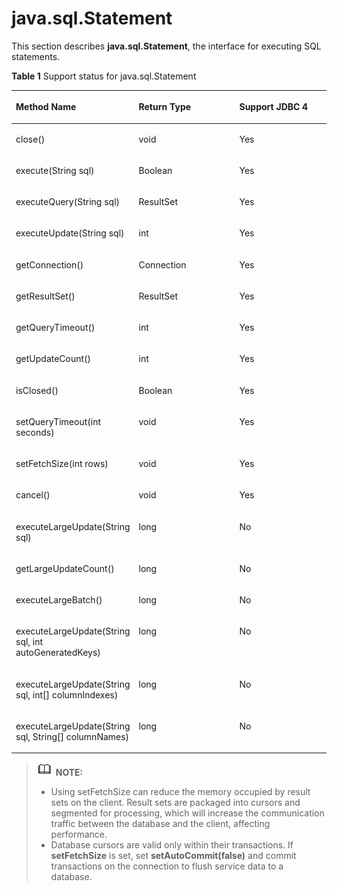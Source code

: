 # java.sql.Statement<a name="EN-US_TOPIC_0242371427"></a>

This section describes  **java.sql.Statement**, the interface for executing SQL statements.

**Table  1**  Support status for java.sql.Statement

<a name="en-us_topic_0238274495_en-us_topic_0237120398_en-us_topic_0213179164_en-us_topic_0189250755_en-us_topic_0059777679_en-us_topic_0058965266_table29004196"></a>
<table><thead align="left"><tr id="en-us_topic_0238274495_en-us_topic_0237120398_en-us_topic_0213179164_en-us_topic_0189250755_en-us_topic_0059777679_en-us_topic_0058965266_row609630"><th class="cellrowborder" valign="top" width="32.22%" id="mcps1.2.4.1.1"><p id="en-us_topic_0238274495_en-us_topic_0237120398_en-us_topic_0213179164_en-us_topic_0189250755_en-us_topic_0059777679_en-us_topic_0058965266_p1185663"><a name="en-us_topic_0238274495_en-us_topic_0237120398_en-us_topic_0213179164_en-us_topic_0189250755_en-us_topic_0059777679_en-us_topic_0058965266_p1185663"></a><a name="en-us_topic_0238274495_en-us_topic_0237120398_en-us_topic_0213179164_en-us_topic_0189250755_en-us_topic_0059777679_en-us_topic_0058965266_p1185663"></a>Method Name</p>
</th>
<th class="cellrowborder" valign="top" width="35.18%" id="mcps1.2.4.1.2"><p id="en-us_topic_0238274495_en-us_topic_0237120398_en-us_topic_0213179164_en-us_topic_0189250755_en-us_topic_0059777679_en-us_topic_0058965266_p27392696"><a name="en-us_topic_0238274495_en-us_topic_0237120398_en-us_topic_0213179164_en-us_topic_0189250755_en-us_topic_0059777679_en-us_topic_0058965266_p27392696"></a><a name="en-us_topic_0238274495_en-us_topic_0237120398_en-us_topic_0213179164_en-us_topic_0189250755_en-us_topic_0059777679_en-us_topic_0058965266_p27392696"></a>Return Type</p>
</th>
<th class="cellrowborder" valign="top" width="32.6%" id="mcps1.2.4.1.3"><p id="en-us_topic_0238274495_en-us_topic_0237120398_en-us_topic_0213179164_en-us_topic_0189250755_en-us_topic_0059777679_en-us_topic_0058965266_p25146373"><a name="en-us_topic_0238274495_en-us_topic_0237120398_en-us_topic_0213179164_en-us_topic_0189250755_en-us_topic_0059777679_en-us_topic_0058965266_p25146373"></a><a name="en-us_topic_0238274495_en-us_topic_0237120398_en-us_topic_0213179164_en-us_topic_0189250755_en-us_topic_0059777679_en-us_topic_0058965266_p25146373"></a>Support JDBC 4</p>
</th>
</tr>
</thead>
<tbody><tr id="en-us_topic_0238274495_en-us_topic_0237120398_en-us_topic_0213179164_en-us_topic_0189250755_en-us_topic_0059777679_en-us_topic_0058965266_row37638936"><td class="cellrowborder" valign="top" width="32.22%" headers="mcps1.2.4.1.1 "><p id="en-us_topic_0238274495_en-us_topic_0237120398_en-us_topic_0213179164_en-us_topic_0189250755_en-us_topic_0059777679_en-us_topic_0058965266_p24508923"><a name="en-us_topic_0238274495_en-us_topic_0237120398_en-us_topic_0213179164_en-us_topic_0189250755_en-us_topic_0059777679_en-us_topic_0058965266_p24508923"></a><a name="en-us_topic_0238274495_en-us_topic_0237120398_en-us_topic_0213179164_en-us_topic_0189250755_en-us_topic_0059777679_en-us_topic_0058965266_p24508923"></a>close()</p>
</td>
<td class="cellrowborder" valign="top" width="35.18%" headers="mcps1.2.4.1.2 "><p id="en-us_topic_0238274495_en-us_topic_0237120398_en-us_topic_0213179164_en-us_topic_0189250755_en-us_topic_0059777679_en-us_topic_0058965266_p21120241"><a name="en-us_topic_0238274495_en-us_topic_0237120398_en-us_topic_0213179164_en-us_topic_0189250755_en-us_topic_0059777679_en-us_topic_0058965266_p21120241"></a><a name="en-us_topic_0238274495_en-us_topic_0237120398_en-us_topic_0213179164_en-us_topic_0189250755_en-us_topic_0059777679_en-us_topic_0058965266_p21120241"></a>void</p>
</td>
<td class="cellrowborder" valign="top" width="32.6%" headers="mcps1.2.4.1.3 "><p id="en-us_topic_0238274495_en-us_topic_0237120398_en-us_topic_0213179164_en-us_topic_0189250755_en-us_topic_0059777679_en-us_topic_0058965266_p42500988"><a name="en-us_topic_0238274495_en-us_topic_0237120398_en-us_topic_0213179164_en-us_topic_0189250755_en-us_topic_0059777679_en-us_topic_0058965266_p42500988"></a><a name="en-us_topic_0238274495_en-us_topic_0237120398_en-us_topic_0213179164_en-us_topic_0189250755_en-us_topic_0059777679_en-us_topic_0058965266_p42500988"></a>Yes</p>
</td>
</tr>
<tr id="en-us_topic_0238274495_en-us_topic_0237120398_en-us_topic_0213179164_en-us_topic_0189250755_en-us_topic_0059777679_en-us_topic_0058965266_row37959876"><td class="cellrowborder" valign="top" width="32.22%" headers="mcps1.2.4.1.1 "><p id="en-us_topic_0238274495_en-us_topic_0237120398_en-us_topic_0213179164_en-us_topic_0189250755_en-us_topic_0059777679_en-us_topic_0058965266_p16000688"><a name="en-us_topic_0238274495_en-us_topic_0237120398_en-us_topic_0213179164_en-us_topic_0189250755_en-us_topic_0059777679_en-us_topic_0058965266_p16000688"></a><a name="en-us_topic_0238274495_en-us_topic_0237120398_en-us_topic_0213179164_en-us_topic_0189250755_en-us_topic_0059777679_en-us_topic_0058965266_p16000688"></a>execute(String sql)</p>
</td>
<td class="cellrowborder" valign="top" width="35.18%" headers="mcps1.2.4.1.2 "><p id="en-us_topic_0238274495_en-us_topic_0237120398_en-us_topic_0213179164_en-us_topic_0189250755_en-us_topic_0059777679_en-us_topic_0058965266_p61133019"><a name="en-us_topic_0238274495_en-us_topic_0237120398_en-us_topic_0213179164_en-us_topic_0189250755_en-us_topic_0059777679_en-us_topic_0058965266_p61133019"></a><a name="en-us_topic_0238274495_en-us_topic_0237120398_en-us_topic_0213179164_en-us_topic_0189250755_en-us_topic_0059777679_en-us_topic_0058965266_p61133019"></a><span id="en-us_topic_0238274495_en-us_topic_0237120398_en-us_topic_0213179164_en-us_topic_0189250755_text8662312165011"><a name="en-us_topic_0238274495_en-us_topic_0237120398_en-us_topic_0213179164_en-us_topic_0189250755_text8662312165011"></a><a name="en-us_topic_0238274495_en-us_topic_0237120398_en-us_topic_0213179164_en-us_topic_0189250755_text8662312165011"></a>Boolean</span></p>
</td>
<td class="cellrowborder" valign="top" width="32.6%" headers="mcps1.2.4.1.3 "><p id="en-us_topic_0238274495_en-us_topic_0237120398_en-us_topic_0213179164_en-us_topic_0189250755_en-us_topic_0059777679_en-us_topic_0058965266_p23615318"><a name="en-us_topic_0238274495_en-us_topic_0237120398_en-us_topic_0213179164_en-us_topic_0189250755_en-us_topic_0059777679_en-us_topic_0058965266_p23615318"></a><a name="en-us_topic_0238274495_en-us_topic_0237120398_en-us_topic_0213179164_en-us_topic_0189250755_en-us_topic_0059777679_en-us_topic_0058965266_p23615318"></a>Yes</p>
</td>
</tr>
<tr id="en-us_topic_0238274495_en-us_topic_0237120398_en-us_topic_0213179164_en-us_topic_0189250755_en-us_topic_0059777679_en-us_topic_0058965266_row43652314"><td class="cellrowborder" valign="top" width="32.22%" headers="mcps1.2.4.1.1 "><p id="en-us_topic_0238274495_en-us_topic_0237120398_en-us_topic_0213179164_en-us_topic_0189250755_en-us_topic_0059777679_en-us_topic_0058965266_p58916306"><a name="en-us_topic_0238274495_en-us_topic_0237120398_en-us_topic_0213179164_en-us_topic_0189250755_en-us_topic_0059777679_en-us_topic_0058965266_p58916306"></a><a name="en-us_topic_0238274495_en-us_topic_0237120398_en-us_topic_0213179164_en-us_topic_0189250755_en-us_topic_0059777679_en-us_topic_0058965266_p58916306"></a>executeQuery(String sql)</p>
</td>
<td class="cellrowborder" valign="top" width="35.18%" headers="mcps1.2.4.1.2 "><p id="en-us_topic_0238274495_en-us_topic_0237120398_en-us_topic_0213179164_en-us_topic_0189250755_en-us_topic_0059777679_en-us_topic_0058965266_p33934608"><a name="en-us_topic_0238274495_en-us_topic_0237120398_en-us_topic_0213179164_en-us_topic_0189250755_en-us_topic_0059777679_en-us_topic_0058965266_p33934608"></a><a name="en-us_topic_0238274495_en-us_topic_0237120398_en-us_topic_0213179164_en-us_topic_0189250755_en-us_topic_0059777679_en-us_topic_0058965266_p33934608"></a>ResultSet</p>
</td>
<td class="cellrowborder" valign="top" width="32.6%" headers="mcps1.2.4.1.3 "><p id="en-us_topic_0238274495_en-us_topic_0237120398_en-us_topic_0213179164_en-us_topic_0189250755_en-us_topic_0059777679_en-us_topic_0058965266_p39492775"><a name="en-us_topic_0238274495_en-us_topic_0237120398_en-us_topic_0213179164_en-us_topic_0189250755_en-us_topic_0059777679_en-us_topic_0058965266_p39492775"></a><a name="en-us_topic_0238274495_en-us_topic_0237120398_en-us_topic_0213179164_en-us_topic_0189250755_en-us_topic_0059777679_en-us_topic_0058965266_p39492775"></a>Yes</p>
</td>
</tr>
<tr id="en-us_topic_0238274495_en-us_topic_0237120398_en-us_topic_0213179164_en-us_topic_0189250755_en-us_topic_0059777679_en-us_topic_0058965266_row12742307"><td class="cellrowborder" valign="top" width="32.22%" headers="mcps1.2.4.1.1 "><p id="en-us_topic_0238274495_en-us_topic_0237120398_en-us_topic_0213179164_en-us_topic_0189250755_en-us_topic_0059777679_en-us_topic_0058965266_p59468506"><a name="en-us_topic_0238274495_en-us_topic_0237120398_en-us_topic_0213179164_en-us_topic_0189250755_en-us_topic_0059777679_en-us_topic_0058965266_p59468506"></a><a name="en-us_topic_0238274495_en-us_topic_0237120398_en-us_topic_0213179164_en-us_topic_0189250755_en-us_topic_0059777679_en-us_topic_0058965266_p59468506"></a>executeUpdate(String sql)</p>
</td>
<td class="cellrowborder" valign="top" width="35.18%" headers="mcps1.2.4.1.2 "><p id="en-us_topic_0238274495_en-us_topic_0237120398_en-us_topic_0213179164_en-us_topic_0189250755_en-us_topic_0059777679_en-us_topic_0058965266_p51032441"><a name="en-us_topic_0238274495_en-us_topic_0237120398_en-us_topic_0213179164_en-us_topic_0189250755_en-us_topic_0059777679_en-us_topic_0058965266_p51032441"></a><a name="en-us_topic_0238274495_en-us_topic_0237120398_en-us_topic_0213179164_en-us_topic_0189250755_en-us_topic_0059777679_en-us_topic_0058965266_p51032441"></a>int</p>
</td>
<td class="cellrowborder" valign="top" width="32.6%" headers="mcps1.2.4.1.3 "><p id="en-us_topic_0238274495_en-us_topic_0237120398_en-us_topic_0213179164_en-us_topic_0189250755_en-us_topic_0059777679_en-us_topic_0058965266_p25652689"><a name="en-us_topic_0238274495_en-us_topic_0237120398_en-us_topic_0213179164_en-us_topic_0189250755_en-us_topic_0059777679_en-us_topic_0058965266_p25652689"></a><a name="en-us_topic_0238274495_en-us_topic_0237120398_en-us_topic_0213179164_en-us_topic_0189250755_en-us_topic_0059777679_en-us_topic_0058965266_p25652689"></a>Yes</p>
</td>
</tr>
<tr id="en-us_topic_0238274495_en-us_topic_0237120398_en-us_topic_0213179164_en-us_topic_0189250755_en-us_topic_0059777679_en-us_topic_0058965266_row17415287"><td class="cellrowborder" valign="top" width="32.22%" headers="mcps1.2.4.1.1 "><p id="en-us_topic_0238274495_en-us_topic_0237120398_en-us_topic_0213179164_en-us_topic_0189250755_en-us_topic_0059777679_en-us_topic_0058965266_p32431541"><a name="en-us_topic_0238274495_en-us_topic_0237120398_en-us_topic_0213179164_en-us_topic_0189250755_en-us_topic_0059777679_en-us_topic_0058965266_p32431541"></a><a name="en-us_topic_0238274495_en-us_topic_0237120398_en-us_topic_0213179164_en-us_topic_0189250755_en-us_topic_0059777679_en-us_topic_0058965266_p32431541"></a>getConnection()</p>
</td>
<td class="cellrowborder" valign="top" width="35.18%" headers="mcps1.2.4.1.2 "><p id="en-us_topic_0238274495_en-us_topic_0237120398_en-us_topic_0213179164_en-us_topic_0189250755_en-us_topic_0059777679_en-us_topic_0058965266_p29842167"><a name="en-us_topic_0238274495_en-us_topic_0237120398_en-us_topic_0213179164_en-us_topic_0189250755_en-us_topic_0059777679_en-us_topic_0058965266_p29842167"></a><a name="en-us_topic_0238274495_en-us_topic_0237120398_en-us_topic_0213179164_en-us_topic_0189250755_en-us_topic_0059777679_en-us_topic_0058965266_p29842167"></a>Connection</p>
</td>
<td class="cellrowborder" valign="top" width="32.6%" headers="mcps1.2.4.1.3 "><p id="en-us_topic_0238274495_en-us_topic_0237120398_en-us_topic_0213179164_en-us_topic_0189250755_en-us_topic_0059777679_en-us_topic_0058965266_p3770917"><a name="en-us_topic_0238274495_en-us_topic_0237120398_en-us_topic_0213179164_en-us_topic_0189250755_en-us_topic_0059777679_en-us_topic_0058965266_p3770917"></a><a name="en-us_topic_0238274495_en-us_topic_0237120398_en-us_topic_0213179164_en-us_topic_0189250755_en-us_topic_0059777679_en-us_topic_0058965266_p3770917"></a>Yes</p>
</td>
</tr>
<tr id="en-us_topic_0238274495_en-us_topic_0237120398_en-us_topic_0213179164_en-us_topic_0189250755_en-us_topic_0059777679_en-us_topic_0058965266_row65640894"><td class="cellrowborder" valign="top" width="32.22%" headers="mcps1.2.4.1.1 "><p id="en-us_topic_0238274495_en-us_topic_0237120398_en-us_topic_0213179164_en-us_topic_0189250755_en-us_topic_0059777679_en-us_topic_0058965266_p8880240"><a name="en-us_topic_0238274495_en-us_topic_0237120398_en-us_topic_0213179164_en-us_topic_0189250755_en-us_topic_0059777679_en-us_topic_0058965266_p8880240"></a><a name="en-us_topic_0238274495_en-us_topic_0237120398_en-us_topic_0213179164_en-us_topic_0189250755_en-us_topic_0059777679_en-us_topic_0058965266_p8880240"></a>getResultSet()</p>
</td>
<td class="cellrowborder" valign="top" width="35.18%" headers="mcps1.2.4.1.2 "><p id="en-us_topic_0238274495_en-us_topic_0237120398_en-us_topic_0213179164_en-us_topic_0189250755_en-us_topic_0059777679_en-us_topic_0058965266_p30949584"><a name="en-us_topic_0238274495_en-us_topic_0237120398_en-us_topic_0213179164_en-us_topic_0189250755_en-us_topic_0059777679_en-us_topic_0058965266_p30949584"></a><a name="en-us_topic_0238274495_en-us_topic_0237120398_en-us_topic_0213179164_en-us_topic_0189250755_en-us_topic_0059777679_en-us_topic_0058965266_p30949584"></a>ResultSet</p>
</td>
<td class="cellrowborder" valign="top" width="32.6%" headers="mcps1.2.4.1.3 "><p id="en-us_topic_0238274495_en-us_topic_0237120398_en-us_topic_0213179164_en-us_topic_0189250755_en-us_topic_0059777679_en-us_topic_0058965266_p15409505"><a name="en-us_topic_0238274495_en-us_topic_0237120398_en-us_topic_0213179164_en-us_topic_0189250755_en-us_topic_0059777679_en-us_topic_0058965266_p15409505"></a><a name="en-us_topic_0238274495_en-us_topic_0237120398_en-us_topic_0213179164_en-us_topic_0189250755_en-us_topic_0059777679_en-us_topic_0058965266_p15409505"></a>Yes</p>
</td>
</tr>
<tr id="en-us_topic_0238274495_en-us_topic_0237120398_en-us_topic_0213179164_en-us_topic_0189250755_en-us_topic_0059777679_en-us_topic_0058965266_row6055731"><td class="cellrowborder" valign="top" width="32.22%" headers="mcps1.2.4.1.1 "><p id="en-us_topic_0238274495_en-us_topic_0237120398_en-us_topic_0213179164_en-us_topic_0189250755_en-us_topic_0059777679_en-us_topic_0058965266_p44295845"><a name="en-us_topic_0238274495_en-us_topic_0237120398_en-us_topic_0213179164_en-us_topic_0189250755_en-us_topic_0059777679_en-us_topic_0058965266_p44295845"></a><a name="en-us_topic_0238274495_en-us_topic_0237120398_en-us_topic_0213179164_en-us_topic_0189250755_en-us_topic_0059777679_en-us_topic_0058965266_p44295845"></a>getQueryTimeout()</p>
</td>
<td class="cellrowborder" valign="top" width="35.18%" headers="mcps1.2.4.1.2 "><p id="en-us_topic_0238274495_en-us_topic_0237120398_en-us_topic_0213179164_en-us_topic_0189250755_en-us_topic_0059777679_en-us_topic_0058965266_p53884282"><a name="en-us_topic_0238274495_en-us_topic_0237120398_en-us_topic_0213179164_en-us_topic_0189250755_en-us_topic_0059777679_en-us_topic_0058965266_p53884282"></a><a name="en-us_topic_0238274495_en-us_topic_0237120398_en-us_topic_0213179164_en-us_topic_0189250755_en-us_topic_0059777679_en-us_topic_0058965266_p53884282"></a>int</p>
</td>
<td class="cellrowborder" valign="top" width="32.6%" headers="mcps1.2.4.1.3 "><p id="en-us_topic_0238274495_en-us_topic_0237120398_en-us_topic_0213179164_en-us_topic_0189250755_en-us_topic_0059777679_en-us_topic_0058965266_p66416078"><a name="en-us_topic_0238274495_en-us_topic_0237120398_en-us_topic_0213179164_en-us_topic_0189250755_en-us_topic_0059777679_en-us_topic_0058965266_p66416078"></a><a name="en-us_topic_0238274495_en-us_topic_0237120398_en-us_topic_0213179164_en-us_topic_0189250755_en-us_topic_0059777679_en-us_topic_0058965266_p66416078"></a>Yes</p>
</td>
</tr>
<tr id="en-us_topic_0238274495_en-us_topic_0237120398_en-us_topic_0213179164_en-us_topic_0189250755_en-us_topic_0059777679_en-us_topic_0058965266_row11397445"><td class="cellrowborder" valign="top" width="32.22%" headers="mcps1.2.4.1.1 "><p id="en-us_topic_0238274495_en-us_topic_0237120398_en-us_topic_0213179164_en-us_topic_0189250755_en-us_topic_0059777679_en-us_topic_0058965266_p18756861"><a name="en-us_topic_0238274495_en-us_topic_0237120398_en-us_topic_0213179164_en-us_topic_0189250755_en-us_topic_0059777679_en-us_topic_0058965266_p18756861"></a><a name="en-us_topic_0238274495_en-us_topic_0237120398_en-us_topic_0213179164_en-us_topic_0189250755_en-us_topic_0059777679_en-us_topic_0058965266_p18756861"></a>getUpdateCount()</p>
</td>
<td class="cellrowborder" valign="top" width="35.18%" headers="mcps1.2.4.1.2 "><p id="en-us_topic_0238274495_en-us_topic_0237120398_en-us_topic_0213179164_en-us_topic_0189250755_en-us_topic_0059777679_en-us_topic_0058965266_p35141355"><a name="en-us_topic_0238274495_en-us_topic_0237120398_en-us_topic_0213179164_en-us_topic_0189250755_en-us_topic_0059777679_en-us_topic_0058965266_p35141355"></a><a name="en-us_topic_0238274495_en-us_topic_0237120398_en-us_topic_0213179164_en-us_topic_0189250755_en-us_topic_0059777679_en-us_topic_0058965266_p35141355"></a>int</p>
</td>
<td class="cellrowborder" valign="top" width="32.6%" headers="mcps1.2.4.1.3 "><p id="en-us_topic_0238274495_en-us_topic_0237120398_en-us_topic_0213179164_en-us_topic_0189250755_en-us_topic_0059777679_en-us_topic_0058965266_p6666636"><a name="en-us_topic_0238274495_en-us_topic_0237120398_en-us_topic_0213179164_en-us_topic_0189250755_en-us_topic_0059777679_en-us_topic_0058965266_p6666636"></a><a name="en-us_topic_0238274495_en-us_topic_0237120398_en-us_topic_0213179164_en-us_topic_0189250755_en-us_topic_0059777679_en-us_topic_0058965266_p6666636"></a>Yes</p>
</td>
</tr>
<tr id="en-us_topic_0238274495_en-us_topic_0237120398_en-us_topic_0213179164_en-us_topic_0189250755_en-us_topic_0059777679_en-us_topic_0058965266_row17787427"><td class="cellrowborder" valign="top" width="32.22%" headers="mcps1.2.4.1.1 "><p id="en-us_topic_0238274495_en-us_topic_0237120398_en-us_topic_0213179164_en-us_topic_0189250755_en-us_topic_0059777679_en-us_topic_0058965266_p25778201"><a name="en-us_topic_0238274495_en-us_topic_0237120398_en-us_topic_0213179164_en-us_topic_0189250755_en-us_topic_0059777679_en-us_topic_0058965266_p25778201"></a><a name="en-us_topic_0238274495_en-us_topic_0237120398_en-us_topic_0213179164_en-us_topic_0189250755_en-us_topic_0059777679_en-us_topic_0058965266_p25778201"></a>isClosed()</p>
</td>
<td class="cellrowborder" valign="top" width="35.18%" headers="mcps1.2.4.1.2 "><p id="en-us_topic_0238274495_en-us_topic_0237120398_en-us_topic_0213179164_en-us_topic_0189250755_en-us_topic_0059777679_en-us_topic_0058965266_p24733930"><a name="en-us_topic_0238274495_en-us_topic_0237120398_en-us_topic_0213179164_en-us_topic_0189250755_en-us_topic_0059777679_en-us_topic_0058965266_p24733930"></a><a name="en-us_topic_0238274495_en-us_topic_0237120398_en-us_topic_0213179164_en-us_topic_0189250755_en-us_topic_0059777679_en-us_topic_0058965266_p24733930"></a><span id="en-us_topic_0238274495_en-us_topic_0237120398_en-us_topic_0213179164_en-us_topic_0189250755_text14830113155012"><a name="en-us_topic_0238274495_en-us_topic_0237120398_en-us_topic_0213179164_en-us_topic_0189250755_text14830113155012"></a><a name="en-us_topic_0238274495_en-us_topic_0237120398_en-us_topic_0213179164_en-us_topic_0189250755_text14830113155012"></a>Boolean</span></p>
</td>
<td class="cellrowborder" valign="top" width="32.6%" headers="mcps1.2.4.1.3 "><p id="en-us_topic_0238274495_en-us_topic_0237120398_en-us_topic_0213179164_en-us_topic_0189250755_en-us_topic_0059777679_en-us_topic_0058965266_p1527124"><a name="en-us_topic_0238274495_en-us_topic_0237120398_en-us_topic_0213179164_en-us_topic_0189250755_en-us_topic_0059777679_en-us_topic_0058965266_p1527124"></a><a name="en-us_topic_0238274495_en-us_topic_0237120398_en-us_topic_0213179164_en-us_topic_0189250755_en-us_topic_0059777679_en-us_topic_0058965266_p1527124"></a>Yes</p>
</td>
</tr>
<tr id="en-us_topic_0238274495_en-us_topic_0237120398_en-us_topic_0213179164_en-us_topic_0189250755_en-us_topic_0059777679_en-us_topic_0058965266_row18856521"><td class="cellrowborder" valign="top" width="32.22%" headers="mcps1.2.4.1.1 "><p id="en-us_topic_0238274495_en-us_topic_0237120398_en-us_topic_0213179164_en-us_topic_0189250755_en-us_topic_0059777679_en-us_topic_0058965266_p43132848"><a name="en-us_topic_0238274495_en-us_topic_0237120398_en-us_topic_0213179164_en-us_topic_0189250755_en-us_topic_0059777679_en-us_topic_0058965266_p43132848"></a><a name="en-us_topic_0238274495_en-us_topic_0237120398_en-us_topic_0213179164_en-us_topic_0189250755_en-us_topic_0059777679_en-us_topic_0058965266_p43132848"></a>setQueryTimeout(int seconds)</p>
</td>
<td class="cellrowborder" valign="top" width="35.18%" headers="mcps1.2.4.1.2 "><p id="en-us_topic_0238274495_en-us_topic_0237120398_en-us_topic_0213179164_en-us_topic_0189250755_en-us_topic_0059777679_en-us_topic_0058965266_p12991834"><a name="en-us_topic_0238274495_en-us_topic_0237120398_en-us_topic_0213179164_en-us_topic_0189250755_en-us_topic_0059777679_en-us_topic_0058965266_p12991834"></a><a name="en-us_topic_0238274495_en-us_topic_0237120398_en-us_topic_0213179164_en-us_topic_0189250755_en-us_topic_0059777679_en-us_topic_0058965266_p12991834"></a>void</p>
</td>
<td class="cellrowborder" valign="top" width="32.6%" headers="mcps1.2.4.1.3 "><p id="en-us_topic_0238274495_en-us_topic_0237120398_en-us_topic_0213179164_en-us_topic_0189250755_en-us_topic_0059777679_en-us_topic_0058965266_p37346808"><a name="en-us_topic_0238274495_en-us_topic_0237120398_en-us_topic_0213179164_en-us_topic_0189250755_en-us_topic_0059777679_en-us_topic_0058965266_p37346808"></a><a name="en-us_topic_0238274495_en-us_topic_0237120398_en-us_topic_0213179164_en-us_topic_0189250755_en-us_topic_0059777679_en-us_topic_0058965266_p37346808"></a>Yes</p>
</td>
</tr>
<tr id="en-us_topic_0238274495_en-us_topic_0237120398_en-us_topic_0213179164_en-us_topic_0189250755_en-us_topic_0059777679_row38611207145243"><td class="cellrowborder" valign="top" width="32.22%" headers="mcps1.2.4.1.1 "><p id="en-us_topic_0238274495_en-us_topic_0237120398_en-us_topic_0213179164_en-us_topic_0189250755_en-us_topic_0059777679_p40500042145243"><a name="en-us_topic_0238274495_en-us_topic_0237120398_en-us_topic_0213179164_en-us_topic_0189250755_en-us_topic_0059777679_p40500042145243"></a><a name="en-us_topic_0238274495_en-us_topic_0237120398_en-us_topic_0213179164_en-us_topic_0189250755_en-us_topic_0059777679_p40500042145243"></a>setFetchSize(int rows)</p>
</td>
<td class="cellrowborder" valign="top" width="35.18%" headers="mcps1.2.4.1.2 "><p id="en-us_topic_0238274495_en-us_topic_0237120398_en-us_topic_0213179164_en-us_topic_0189250755_en-us_topic_0059777679_p59277941145243"><a name="en-us_topic_0238274495_en-us_topic_0237120398_en-us_topic_0213179164_en-us_topic_0189250755_en-us_topic_0059777679_p59277941145243"></a><a name="en-us_topic_0238274495_en-us_topic_0237120398_en-us_topic_0213179164_en-us_topic_0189250755_en-us_topic_0059777679_p59277941145243"></a>void</p>
</td>
<td class="cellrowborder" valign="top" width="32.6%" headers="mcps1.2.4.1.3 "><p id="en-us_topic_0238274495_en-us_topic_0237120398_en-us_topic_0213179164_en-us_topic_0189250755_en-us_topic_0059777679_p36783921145243"><a name="en-us_topic_0238274495_en-us_topic_0237120398_en-us_topic_0213179164_en-us_topic_0189250755_en-us_topic_0059777679_p36783921145243"></a><a name="en-us_topic_0238274495_en-us_topic_0237120398_en-us_topic_0213179164_en-us_topic_0189250755_en-us_topic_0059777679_p36783921145243"></a>Yes</p>
</td>
</tr>
<tr id="en-us_topic_0238274495_en-us_topic_0237120398_en-us_topic_0213179164_en-us_topic_0189250755_en-us_topic_0059777679_r1827afa9d2134344a186a023d0e33bc7"><td class="cellrowborder" valign="top" width="32.22%" headers="mcps1.2.4.1.1 "><p id="en-us_topic_0238274495_en-us_topic_0237120398_en-us_topic_0213179164_en-us_topic_0189250755_en-us_topic_0059777679_af6cbc3a0b3ff452d863c7b081ee4d653"><a name="en-us_topic_0238274495_en-us_topic_0237120398_en-us_topic_0213179164_en-us_topic_0189250755_en-us_topic_0059777679_af6cbc3a0b3ff452d863c7b081ee4d653"></a><a name="en-us_topic_0238274495_en-us_topic_0237120398_en-us_topic_0213179164_en-us_topic_0189250755_en-us_topic_0059777679_af6cbc3a0b3ff452d863c7b081ee4d653"></a>cancel()</p>
</td>
<td class="cellrowborder" valign="top" width="35.18%" headers="mcps1.2.4.1.2 "><p id="en-us_topic_0238274495_en-us_topic_0237120398_en-us_topic_0213179164_en-us_topic_0189250755_en-us_topic_0059777679_a233738808bb94ae884b017c0b91c8f57"><a name="en-us_topic_0238274495_en-us_topic_0237120398_en-us_topic_0213179164_en-us_topic_0189250755_en-us_topic_0059777679_a233738808bb94ae884b017c0b91c8f57"></a><a name="en-us_topic_0238274495_en-us_topic_0237120398_en-us_topic_0213179164_en-us_topic_0189250755_en-us_topic_0059777679_a233738808bb94ae884b017c0b91c8f57"></a>void</p>
</td>
<td class="cellrowborder" valign="top" width="32.6%" headers="mcps1.2.4.1.3 "><p id="en-us_topic_0238274495_en-us_topic_0237120398_en-us_topic_0213179164_en-us_topic_0189250755_en-us_topic_0059777679_a7733e8a283e94ce9b05f62edcb60533f"><a name="en-us_topic_0238274495_en-us_topic_0237120398_en-us_topic_0213179164_en-us_topic_0189250755_en-us_topic_0059777679_a7733e8a283e94ce9b05f62edcb60533f"></a><a name="en-us_topic_0238274495_en-us_topic_0237120398_en-us_topic_0213179164_en-us_topic_0189250755_en-us_topic_0059777679_a7733e8a283e94ce9b05f62edcb60533f"></a>Yes</p>
</td>
</tr>
 <tr id="row37088558211"><td class="cellrowborder" valign="top" width="32.22%" headers="mcps1.2.4.1.1 "><p id="p97081555172119"><a name="p97081555172119"></a><a name="p97081555172119"></a><span id="ph745214141863"><a name="ph745214141863"></a><a name="ph745214141863"></a>executeLargeUpdate(String sql)</span></p>
</td>
<td class="cellrowborder" valign="top" width="35.18%" headers="mcps1.2.4.1.2 "><p id="p1670810558211"><a name="p1670810558211"></a><a name="p1670810558211"></a><span id="ph343462117712"><a name="ph343462117712"></a><a name="ph343462117712"></a>long</span></p>
</td>
<td class="cellrowborder" valign="top" width="32.6%" headers="mcps1.2.4.1.3 "><p id="p7708455172110"><a name="p7708455172110"></a><a name="p7708455172110"></a><span id="ph157531833377"><a name="ph157531833377"></a><a name="ph157531833377"></a>No</span></p>
</td>
</tr>
<tr id="row11331123122213"><td class="cellrowborder" valign="top" width="32.22%" headers="mcps1.2.4.1.1 "><p id="p143311135221"><a name="p143311135221"></a><a name="p143311135221"></a><span id="ph180871918613"><a name="ph180871918613"></a><a name="ph180871918613"></a>getLargeUpdateCount()</span></p>
</td>
<td class="cellrowborder" valign="top" width="35.18%" headers="mcps1.2.4.1.2 "><p id="p1933110317222"><a name="p1933110317222"></a><a name="p1933110317222"></a><span id="ph1597952012311"><a name="ph1597952012311"></a><a name="ph1597952012311"></a>long</span></p>
</td>
<td class="cellrowborder" valign="top" width="32.6%" headers="mcps1.2.4.1.3 "><p id="p23312372219"><a name="p23312372219"></a><a name="p23312372219"></a><span id="ph10507203342316"><a name="ph10507203342316"></a><a name="ph10507203342316"></a>No</span></p>
</td>
</tr>
<tr id="row16355792219"><td class="cellrowborder" valign="top" width="32.22%" headers="mcps1.2.4.1.1 "><p id="p186358712212"><a name="p186358712212"></a><a name="p186358712212"></a><span id="ph46529268616"><a name="ph46529268616"></a><a name="ph46529268616"></a>executeLargeBatch()</span></p>
</td>
<td class="cellrowborder" valign="top" width="35.18%" headers="mcps1.2.4.1.2 "><p id="p56358710226"><a name="p56358710226"></a><a name="p56358710226"></a><span id="ph3685162162313"><a name="ph3685162162313"></a><a name="ph3685162162313"></a>long</span></p>
</td>
<td class="cellrowborder" valign="top" width="32.6%" headers="mcps1.2.4.1.3 "><p id="p263527152214"><a name="p263527152214"></a><a name="p263527152214"></a><span id="ph1225773415235"><a name="ph1225773415235"></a><a name="ph1225773415235"></a>No</span></p>
</td>
</tr>
<tr id="row1070771211226"><td class="cellrowborder" valign="top" width="32.22%" headers="mcps1.2.4.1.1 "><p id="p19707141213224"><a name="p19707141213224"></a><a name="p19707141213224"></a><span id="ph108181136569"><a name="ph108181136569"></a><a name="ph108181136569"></a>executeLargeUpdate(String sql, int autoGeneratedKeys)</span></p>
</td>
<td class="cellrowborder" valign="top" width="35.18%" headers="mcps1.2.4.1.2 "><p id="p1707131218221"><a name="p1707131218221"></a><a name="p1707131218221"></a><span id="ph174365221231"><a name="ph174365221231"></a><a name="ph174365221231"></a>long</span></p>
</td>
<td class="cellrowborder" valign="top" width="32.6%" headers="mcps1.2.4.1.3 "><p id="p4707161218223"><a name="p4707161218223"></a><a name="p4707161218223"></a><span id="ph16750355238"><a name="ph16750355238"></a><a name="ph16750355238"></a>No</span></p>
</td>
</tr>
<tr id="row6971116102213"><td class="cellrowborder" valign="top" width="32.22%" headers="mcps1.2.4.1.1 "><p id="p0971916122219"><a name="p0971916122219"></a><a name="p0971916122219"></a>executeLargeUpdate(String sql, int[] columnIndexes)</p>
</td>
<td class="cellrowborder" valign="top" width="35.18%" headers="mcps1.2.4.1.2 "><p id="p19971216182212"><a name="p19971216182212"></a><a name="p19971216182212"></a><span id="ph815782319230"><a name="ph815782319230"></a><a name="ph815782319230"></a>long</span></p>
</td>
<td class="cellrowborder" valign="top" width="32.6%" headers="mcps1.2.4.1.3 "><p id="p2971916152217"><a name="p2971916152217"></a><a name="p2971916152217"></a><span id="ph57495355236"><a name="ph57495355236"></a><a name="ph57495355236"></a>No</span></p>
</td>
</tr>
<tr id="row0846142252213"><td class="cellrowborder" valign="top" width="32.22%" headers="mcps1.2.4.1.1 "><p id="p6847122212219"><a name="p6847122212219"></a><a name="p6847122212219"></a><span id="ph1913715111273"><a name="ph1913715111273"></a><a name="ph1913715111273"></a>executeLargeUpdate(String sql, String[] columnNames)</span></p>
</td>
<td class="cellrowborder" valign="top" width="35.18%" headers="mcps1.2.4.1.2 "><p id="p9847192211225"><a name="p9847192211225"></a><a name="p9847192211225"></a><span id="ph482182420232"><a name="ph482182420232"></a><a name="ph482182420232"></a>long</span></p>
</td>
<td class="cellrowborder" valign="top" width="32.6%" headers="mcps1.2.4.1.3 "><p id="p784712223228"><a name="p784712223228"></a><a name="p784712223228"></a><span id="ph13388036182312"><a name="ph13388036182312"></a><a name="ph13388036182312"></a>No</span></p>
</td>
</tr>
</tbody>
</table>


>![](public_sys-resources/icon-note.gif) **NOTE:**   
>-   Using setFetchSize can reduce the memory occupied by result sets on the client. Result sets are packaged into cursors and segmented for processing, which will increase the communication traffic between the database and the client, affecting performance.  
>-   Database cursors are valid only within their transactions. If  **setFetchSize**  is set, set  **setAutoCommit\(false\)**  and commit transactions on the connection to flush service data to a database.  

